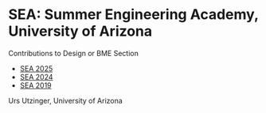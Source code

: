 # SEA: Summer Engineering Academy, University of Arizona

Contributions to Design or BME Section

- [SEA 2025](2025/README.md)
- [SEA 2024](2024/README.md)
- [SEA 2019](2019/README.md)

Urs Utzinger, University of Arizona
